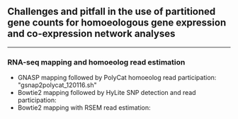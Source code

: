 ## Challenges and pitfall in the use of partitioned gene counts for homoeologous gene expression and co-expression network analyses
---

### RNA-seq mapping and homoeolog read estimation
* GNASP mapping followed by PolyCat homoeolog read participation: "gsnap2polycat_120116.sh"
* Bowtie2 mapping followed by HyLite SNP detection and read participation:
* Bowtie2 mapping with RSEM read estimation:
